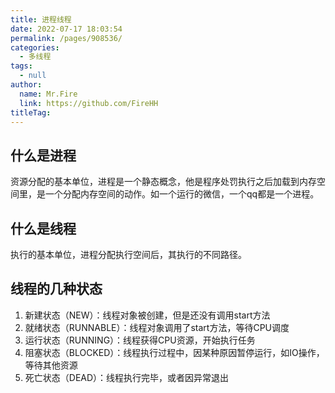 ```yaml
---
title: 进程线程
date: 2022-07-17 18:03:54
permalink: /pages/908536/
categories: 
  - 多线程
tags: 
  - null
author: 
  name: Mr.Fire
  link: https://github.com/FireHH
titleTag: 
---
```

## 什么是进程
资源分配的基本单位，进程是一个静态概念，他是程序处罚执行之后加载到内存空间里，是一个分配内存空间的动作。如一个运行的微信，一个qq都是一个进程。

## 什么是线程
执行的基本单位，进程分配执行空间后，其执行的不同路径。

## 线程的几种状态
1. 新建状态（NEW）：线程对象被创建，但是还没有调用start方法
2. 就绪状态（RUNNABLE）：线程对象调用了start方法，等待CPU调度
3. 运行状态（RUNNING）：线程获得CPU资源，开始执行任务
4. 阻塞状态（BLOCKED）：线程执行过程中，因某种原因暂停运行，如IO操作，等待其他资源
5. 死亡状态（DEAD）：线程执行完毕，或者因异常退出
